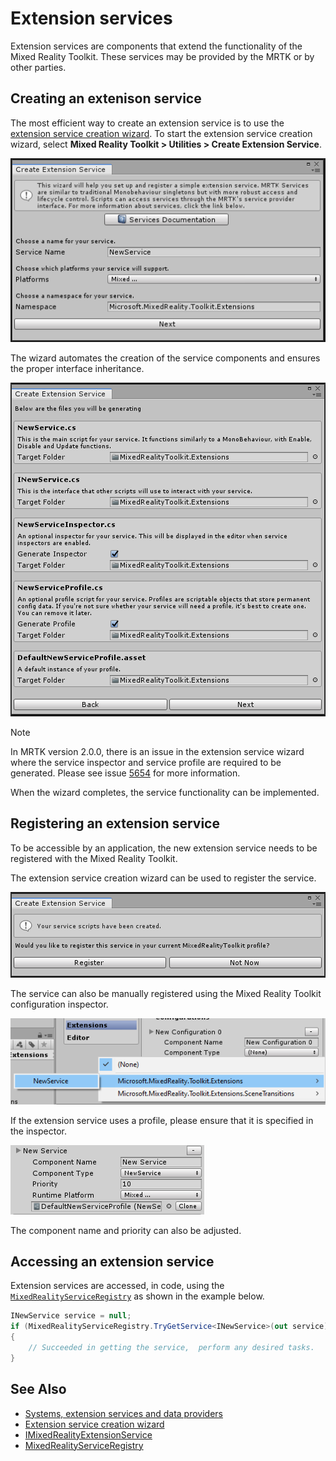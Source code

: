 # Extension services

Extension services are components that extend the functionality of the Mixed Reality Toolkit. These services may be provided
by the MRTK or by other parties.

## Creating an extenison service

The most efficient way to create an extension service is to use the [extension service creation wizard](../Tools/ExtensionServiceCreationWizard.md).
To start the extension service creation wizard, select **Mixed Reality Toolkit > Utilities > Create Extension Service**.

![Extension service creation wizard](../Images/ExtensionWizard/ExtensionServiceCreationWizard.png)

The wizard automates the creation of the service components and ensures the proper interface inheritance. 

![Components created by the extension service creation wizard](../Images/ExtensionWizard/ExtensionServiceComponents.png)

> [!Note]
> In MRTK version 2.0.0, there is an issue in the extension service wizard where the service inspector
and service profile are required to be generated. Please see issue [5654](https://github.com/microsoft/MixedRealityToolkit-Unity/issues/5654) for more information.

When the wizard completes, the service functionality can be implemented.

## Registering an extension service

To be accessible by an application, the new extension service needs to be registered with the Mixed Reality Toolkit.

The extension service creation wizard can be used to register the service.

![Extension service creation wizard registration](../Images/ExtensionWizard/ExtensionServiceWizardRegister.png)

The service can also be manually registered using the Mixed Reality Toolkit configuration inspector.

![Manual extension service registration](../Images/Profiles/RegisterExtensionService.png) 

If the extension service uses a profile, please ensure that it is specified in the inspector.

![Configured extension service](../Images/Profiles/ConfiguredExtensionService.png)

The component name and priority can also be adjusted.

## Accessing an extension service

Extension services are accessed, in code, using the [`MixedRealityServiceRegistry`](xref:Microsoft.MixedReality.Toolkit.MixedRealityServiceRegistry)
as shown in the example below.

``` c#
INewService service = null;
if (MixedRealityServiceRegistry.TryGetService<INewService>(out service))
{
    // Succeeded in getting the service,  perform any desired tasks.
}
```

## See Also

- [Systems, extension services and data providers](../Architecture/SystemsExtensionsProviders.md)
- [Extension service creation wizard](../Tools/ExtensionServiceCreationWizard.md)
- [IMixedRealityExtensionService](xref:Microsoft.MixedReality.Toolkit.IMixedRealityExtensionService)
- [MixedRealityServiceRegistry](xref:Microsoft.MixedReality.Toolkit.MixedRealityServiceRegistry)
